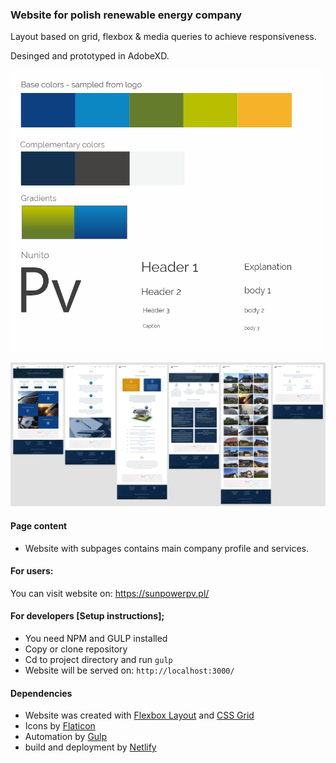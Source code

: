 ### Website for polish renewable energy company

Layout based on grid, flexbox & media queries to achieve responsiveness.

Desinged and prototyped in AdobeXD.

<img src="readme-img/style-guide.jpg" width="500">

![prototype](readme-img/prototype.jpg)

#### Page content
* Website with subpages contains main company profile and services.

#### For users:

You can visit website on: https://sunpowerpv.pl/

#### For developers [Setup instructions];
* You need NPM and GULP installed
* Copy or clone repository
* Cd to project directory and run `gulp`
* Website will be served on: `http://localhost:3000/`


#### Dependencies
* Website was created with [Flexbox Layout](https://css-tricks.com/snippets/css/a-guide-to-flexbox/) and [CSS Grid](https://css-tricks.com/snippets/css/complete-guide-grid/)
* Icons by [Flaticon](https://www.flaticon.com/)
* Automation by [Gulp](https://gulpjs.com/)
* build and deployment by [Netlify](https://www.netlify.com/)
